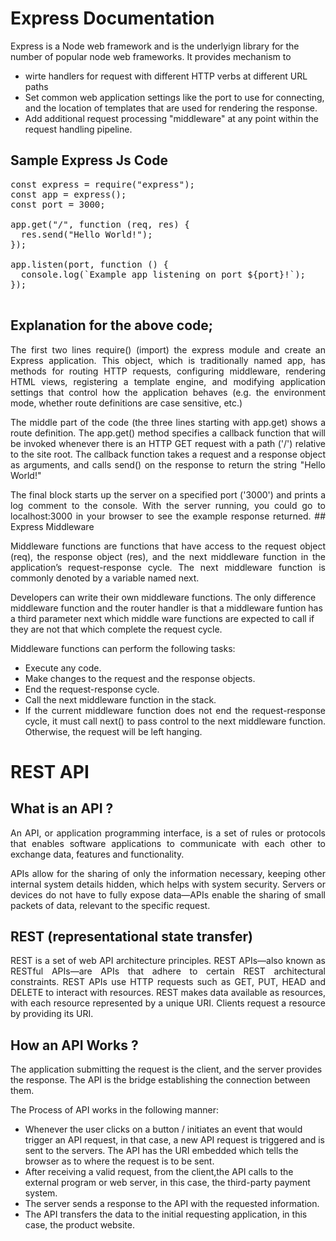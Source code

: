 # Express Documentation

Express is a Node web framework and is the underlyign library for the number of popular node web frameworks. It provides mechanism to 
<ul>
  <li>
    wirte handlers for request with different HTTP verbs at different URL paths</li>
  <li>
    Set common web application settings like the port to use for connecting, and the location of templates that are used for rendering the response.
</li>
<li>
  Add additional request processing "middleware" at any point within the request handling pipeline.
</li>
</ul>

## Sample Express Js Code

<pre>
const express = require("express");
const app = express();
const port = 3000;

app.get("/", function (req, res) {
  res.send("Hello World!");
});

app.listen(port, function () {
  console.log(`Example app listening on port ${port}!`);
});

</pre>
## Explanation for the above code; 
<p align = "justify">
The first two lines require() (import) the express module and create an Express application. This object, which is traditionally named app, has methods for routing HTTP requests, configuring middleware, rendering HTML views, registering a template engine, and modifying application settings that control how the application behaves (e.g. the environment mode, whether route definitions are case sensitive, etc.)

<p align = "justify">
The middle part of the code (the three lines starting with app.get) shows a route definition. The app.get() method specifies a callback function that will be invoked whenever there is an HTTP GET request with a path ('/') relative to the site root. The callback function takes a request and a response object as arguments, and calls send() on the response to return the string "Hello World!"

<p align = "justify">
The final block starts up the server on a specified port ('3000') and prints a log comment to the console. With the server running, you could go to localhost:3000 in your browser to see the example response returned.
## Express Middleware
<p align = "justify">
Middleware functions are functions that have access to the request object (req), the response object (res), and the next middleware function in the application’s request-response cycle. The next middleware function is commonly denoted by a variable named next.
</p>

Developers can write their own middleware functions. The only difference middleware function and the router handler is that a middleware funtion has a third parameter next which middle ware functions are expected to call if they are not that which complete the request cycle.

Middleware functions can perform the following tasks:
<ul>
<li align = "justify"> Execute any code. </li>
<li align = "justify"> Make changes to the request and the response objects.</li>
<li align = "justify"> End the request-response cycle.</li>
<li align = "justify"> Call the next middleware function in the stack. </li>
<li align = "justify"> If the current middleware function does not end the request-response cycle, it must call next() to pass control to the next middleware function. Otherwise, the request will be left hanging. </li>
</ul>


# REST API
## What is an API ?

<p align = "justify">
An API, or application programming interface, is a set of rules or protocols that enables software applications to communicate with each other to exchange data, features and functionality.

<p align = "justify">
APIs allow for the sharing of only the information necessary, keeping other internal system details hidden, which helps with system security. Servers or devices do not have to fully expose data—APIs enable the sharing of small packets of data, relevant to the specific request.

## REST (representational state transfer)
<p align = "justify">
REST is a set of web API architecture principles. REST APIs—also known as RESTful APIs—are APIs that adhere to certain REST architectural constraints. REST APIs use HTTP requests such as GET, PUT, HEAD and DELETE to interact with resources. REST makes data available as resources, with each resource represented by a unique URI. Clients request a resource by providing its URI.



## How an API Works ?

The application submitting the request is the client, and the server provides the response. The API is the bridge establishing the connection between them.

The Process of API works in the following manner: 

<ul>
  <li>
    Whenever the user clicks on a button / initiates an event that would trigger an API request, in that case, a new API request is triggered and is sent to the servers. The API has the URI embedded which tells the browser as to where the request is to be sent.
  </li>
  <li>
    After receiving a valid request, from the client,the API calls to the external program or web server, in this case, the third-party payment system.
  </li>
  <li>
    The server sends a response to the API with the requested information.
  </li>
  <li>
    The API transfers the data to the initial requesting application, in this case, the product website.
  </li>

</ul>
